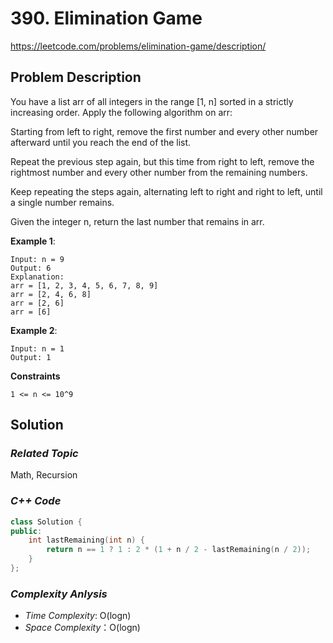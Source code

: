 # 390. Elimination Game
https://leetcode.com/problems/elimination-game/description/

## Problem Description

You have a list arr of all integers in the range [1, n] sorted in a strictly increasing order. Apply the following algorithm on arr:

Starting from left to right, remove the first number and every other number afterward until you reach the end of the list.

Repeat the previous step again, but this time from right to left, remove the rightmost number and every other number from the remaining numbers.

Keep repeating the steps again, alternating left to right and right to left, until a single number remains.

Given the integer n, return the last number that remains in arr.




**Example 1**:
```
Input: n = 9
Output: 6
Explanation:
arr = [1, 2, 3, 4, 5, 6, 7, 8, 9]
arr = [2, 4, 6, 8]
arr = [2, 6]
arr = [6]
```
**Example 2**:
```
Input: n = 1
Output: 1
```

**Constraints**
```
1 <= n <= 10^9
```

## Solution

### _Related Topic_
   Math, Recursion

### _C++ Code_
```cpp
class Solution {
public:
    int lastRemaining(int n) {
        return n == 1 ? 1 : 2 * (1 + n / 2 - lastRemaining(n / 2));
    }
};
```

### _Complexity Anlysis_
- _Time Complexity_: O(logn)
- _Space Complexity_：O(logn)

